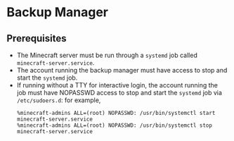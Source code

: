 # Backup Manager

## Prerequisites

* The Minecraft server must be run through a `systemd` job called `minecraft-server.service`.
* The account running the backup manager must have access to stop and start the `systemd` job.
* If running without a TTY for interactive login, the account running the job must have NOPASSWD access to stop and start the `systemd` job via `/etc/sudoers.d`: for example,
	```
	%minecraft-admins ALL=(root) NOPASSWD: /usr/bin/systemctl start minecraft-server.service
	%minecraft-admins ALL=(root) NOPASSWD: /usr/bin/systemctl stop minecraft-server.service
	```
